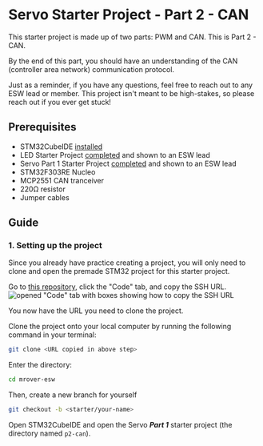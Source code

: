 # Servo Starter Project - Part 2 - CAN

This starter project is made up of two parts: PWM and CAN. This is Part 2 - CAN.

By the end of this part, you should have an understanding of the CAN (controller area network)
communication protocol. 

Just as a reminder, if you have any questions, feel free to reach out to any
ESW lead or member. This project isn't meant to be high-stakes,
so please reach out if you ever get stuck!

## Prerequisites

* STM32CubeIDE [installed](../../stm32cubeide/index.md)
* LED Starter Project [completed](https://github.com/umrover/embedded-testbench/wiki/Nucleo-LED-Starter-Project) and shown to an ESW lead
* Servo Part 1 Starter Project [completed](https://github.com/umrover/embedded-testbench/wiki/Nucleo-LED-Starter-Project) and shown to an ESW lead
* STM32F303RE Nucleo
* MCP2551 CAN tranceiver
* 220&Omega; resistor
* Jumper cables

## Guide

### 1. Setting up the project
Since you already have practice creating a project, you will only need to clone and open the
premade STM32 project for this starter project.

Go to [this repository](https://github.com/umrover/mrover-esw), click the "Code" tab, and copy the SSH URL.
![opened "Code" tab with boxes showing how to copy the SSH URL]()

You now have the URL you need to clone the project.

Clone the project onto your local computer by running the following command in your terminal:
```sh
git clone <URL copied in above step>
```

Enter the directory:
```sh
cd mrover-esw
```

Then, create a new branch for yourself
```sh
git checkout -b <starter/your-name>
```

Open STM32CubeIDE and open the Servo ***Part 1*** starter project (the directory named `p2-can`).


